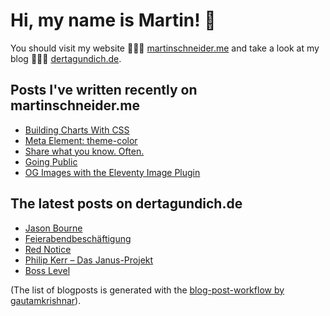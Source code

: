 # Hi, my name is Martin! 👋 
You should visit my website 👨🏼‍💻  [martinschneider.me](https://martinschneider.me) and take a look at my blog 🤷🏼‍♂️ [dertagundich.de](https://www.dertagundich.de).

## Posts I've written recently on martinschneider.me
<!-- MSME-POST-LIST:START -->
- [Building Charts With CSS](https://martinschneider.me/articles/building-charts-with-css/)
- [Meta Element: theme-color](https://martinschneider.me/articles/meta-tag-theme-color/)
- [Share what you know. Often.](https://martinschneider.me/articles/share-what-you-know-often/)
- [Going Public](https://martinschneider.me/articles/going-public/)
- [OG Images with the Eleventy Image Plugin](https://martinschneider.me/articles/og-images-with-the-eleventy-image-plugin/)
<!-- MSME-POST-LIST:END -->

## The latest posts on dertagundich.de
<!-- DTUI-POST-LIST:START -->
- [Jason Bourne](https://www.dertagundich.de/2021/11/28/jason-bourne/)
- [Feierabendbeschäftigung](https://www.dertagundich.de/2021/11/21/feierabendbeschaeftigung/)
- [Red Notice](https://www.dertagundich.de/2021/11/12/red-notice/)
- [Philip Kerr – Das Janus-Projekt](https://www.dertagundich.de/2021/11/08/philip-kerr-das-janus-projekt/)
- [Boss Level](https://www.dertagundich.de/2021/11/07/boss-level/)
<!-- DTUI-POST-LIST:END -->

(The list of blogposts is generated with the [blog-post-workflow by gautamkrishnar](https://github.com/gautamkrishnar/blog-post-workflow)).
